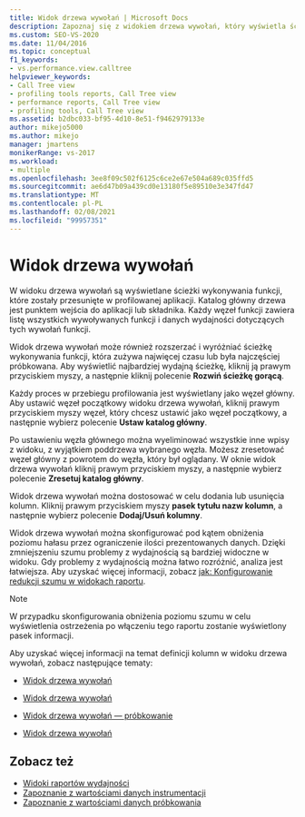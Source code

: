 ```yaml
---
title: Widok drzewa wywołań | Microsoft Docs
description: Zapoznaj się z widokiem drzewa wywołań, który wyświetla ścieżki wykonywania funkcji, które zostały przesunięte w profilowanej aplikacji.
ms.custom: SEO-VS-2020
ms.date: 11/04/2016
ms.topic: conceptual
f1_keywords:
- vs.performance.view.calltree
helpviewer_keywords:
- Call Tree view
- profiling tools reports, Call Tree view
- performance reports, Call Tree view
- profiling tools, Call Tree view
ms.assetid: b2dbc033-bf95-4d10-8e51-f9462979133e
author: mikejo5000
ms.author: mikejo
manager: jmartens
monikerRange: vs-2017
ms.workload:
- multiple
ms.openlocfilehash: 3ee8f09c502f6125c6ce2e67e504a689c035ffd5
ms.sourcegitcommit: ae6d47b09a439cd0e13180f5e89510e3e347fd47
ms.translationtype: MT
ms.contentlocale: pl-PL
ms.lasthandoff: 02/08/2021
ms.locfileid: "99957351"
---
```

# <a name="call-tree-view"></a>Widok drzewa wywołań
W widoku drzewa wywołań są wyświetlane ścieżki wykonywania funkcji, które zostały przesunięte w profilowanej aplikacji. Katalog główny drzewa jest punktem wejścia do aplikacji lub składnika. Każdy węzeł funkcji zawiera listę wszystkich wywoływanych funkcji i danych wydajności dotyczących tych wywołań funkcji.

 Widok drzewa wywołań może również rozszerzać i wyróżniać ścieżkę wykonywania funkcji, która zużywa najwięcej czasu lub była najczęściej próbkowana. Aby wyświetlić najbardziej wydajną ścieżkę, kliknij ją prawym przyciskiem myszy, a następnie kliknij polecenie **Rozwiń ścieżkę gorącą**.

 Każdy proces w przebiegu profilowania jest wyświetlany jako węzeł główny. Aby ustawić węzeł początkowy widoku drzewa wywołań, kliknij prawym przyciskiem myszy węzeł, który chcesz ustawić jako węzeł początkowy, a następnie wybierz polecenie **Ustaw katalog główny**.

 Po ustawieniu węzła głównego można wyeliminować wszystkie inne wpisy z widoku, z wyjątkiem poddrzewa wybranego węzła. Możesz zresetować węzeł główny z powrotem do węzła, który był oglądany. W oknie widok drzewa wywołań kliknij prawym przyciskiem myszy, a następnie wybierz polecenie **Zresetuj katalog główny**.

 Widok drzewa wywołań można dostosować w celu dodania lub usunięcia kolumn. Kliknij prawym przyciskiem myszy **pasek tytułu nazw kolumn**, a następnie wybierz polecenie **Dodaj/Usuń kolumny**.

 Widok drzewa wywołań można skonfigurować pod kątem obniżenia poziomu hałasu przez ograniczenie ilości prezentowanych danych. Dzięki zmniejszeniu szumu problemy z wydajnością są bardziej widoczne w widoku. Gdy problemy z wydajnością można łatwo rozróżnić, analiza jest łatwiejsza. Aby uzyskać więcej informacji, zobacz [jak: Konfigurowanie redukcji szumu w widokach raportu](../profiling/how-to-configure-noise-reduction-in-report-views.md).

> [!NOTE]
> W przypadku skonfigurowania obniżenia poziomu szumu w celu wyświetlenia ostrzeżenia po włączeniu tego raportu zostanie wyświetlony pasek informacji.

 Aby uzyskać więcej informacji na temat definicji kolumn w widoku drzewa wywołań, zobacz następujące tematy:

- [Widok drzewa wywołań](../profiling/call-tree-view-sampling-data.md)

- [Widok drzewa wywołań](../profiling/call-tree-view-instrumentation-data.md)

- [Widok drzewa wywołań — próbkowanie](../profiling/call-tree-view-dotnet-memory-sampling-data.md)

- [Widok drzewa wywołań](../profiling/call-tree-view-contention-data.md)

## <a name="see-also"></a>Zobacz też
- [Widoki raportów wydajności](../profiling/performance-report-views.md)
- [Zapoznanie z wartościami danych instrumentacji](../profiling/understanding-instrumentation-data-values.md)
- [Zapoznanie z wartościami danych próbkowania](../profiling/understanding-sampling-data-values.md)
